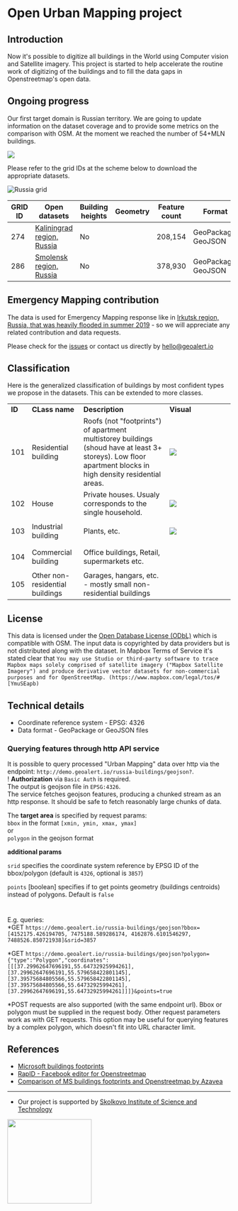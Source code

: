 # Open Urban Mapping project

Introduction
-------------
Now it's possible to digitize all buildings in the World using Computer vision and Satellite imagery. This project is started to help accelerate the routine work of digitizing of the buildings and to fill the data gaps in Openstreetmap's open data.  

## Ongoing progress
Our first target domain is Russian territory. We are going to update information on the dataset coverage and to provide some metrics on the comparison with OSM. At the moment we reached the number of 54+MLN buildings.

![](https://geoalert.io/img/urban/urban_coverage.png)

Please refer to the grid IDs at the scheme below to download the appropriate datasets.

![Russia grid](https://i.ibb.co/T23CFWK/photo-2019-12-10-13-34-15.png)

|GRID ID|Open datasets|Building heights|Geometry|Feature count|Format|Size (zipped)|
|-------------|------------|----------|----------|-----------|------------|------------|
|274|[Kaliningrad region, Russia](https://minio.aeronetlab.space/public/datasets/urban_mapping/kaliningrad_region_274.zip)| No | | 208,154| GeoPackage, GeoJSON | 40Mb |
|286|[Smolensk region, Russia](https://minio.aeronetlab.space/public/datasets/urban_mapping/smolensk_region_286.zip)| No | | 378,930| GeoPackage, GeoJSON | 80Mb |

## Emergency Mapping contribution
The data is used for Emergency Mapping response like in [Irkutsk region, Russia, that was heavily flooded in summer 2019](https://geoalert.github.io/Irkutsk-flood/) - so we will appreciate any related contribution and data requests.

Please check for the [issues](https://github.com/Geoalert/urban-mapping/issues) or contact us directly by [hello@geoalert.io](mailto:hello@geoalert.io)

## Classification
Here is the generalized classification of buildings by most confident types we propose in the datasets. This can be extended to more classes.

<table>
  <tr>
   <td><strong>ID</strong>
   </td>
   <td><strong>CLass name</strong>
   </td>
   <td><strong>Description</strong>
   </td>
   <td width="130px"><strong>Visual</strong>
   </td>
  </tr>

  <tr>
   <td><p style="text-align: right">
101</p>

   </td>
   <td>Residential building
   </td>
   <td>Roofs (not "footprints") of apartment multistorey buildings (shoud have at least 3+ storeys). Low floor apartment blocks in high density residential areas. 
   </td>
   <td><img src="https://aeronetlab.space/img/class_img/101.png"/>
   </td>
  </tr>
 
  <tr>
   <td><p style="text-align: right">
102</p>

   </td>
   <td>House
   </td>
   <td>
    Private houses. Usualy corresponds to the single household.
   </td>
   <td><img src="https://aeronetlab.space/img/class_img/102.png" />
   </td>
  </tr>
 
 <tr>
   <td><p style="text-align: right">
103</p>

   </td>
   <td>Industrial building
   </td>
   <td>Plants, etc.
   </td>
   <td><img src="https://aeronetlab.space/img/class_img/103.png" />
   </td>
  </tr>
  
  
 <tr>
   <td><p style="text-align: right">
104</p>

   </td>
   <td>Commercial building
   </td>
   <td>Office buildings, Retail, supermarkets  etc.
   </td>
   <td>
   </td>
  </tr>

  <tr>
   <td><p style="text-align: right">
105</p>

   </td>
   <td>Other non-residential buildings
   </td>
   <td>Garages, hangars, etc. - mostly small non-residential buildings
   </td>
   <td>
   </td>
  </tr>
 </table>

## License
This data is licensed under the [Open Database License (ODbL)](https://opendatacommons.org/licenses/odbl/) which is compatible with OSM.
The input data is copyrighted by data providers but is not distributed along with the dataset. In Mapbox Terms of Service it's stated clear that 
```You may use Studio or third-party software to trace Mapbox maps solely comprised of satellite imagery ("Mapbox Satellite Imagery") and produce derivative vector datasets for non-commercial purposes and for OpenStreetMap. (https://www.mapbox.com/legal/tos/#[YmuSEapb)```

## Technical details
* Coordinate reference system - EPSG: 4326
* Data format - GeoPackage or GeoJSON files

### Querying features through http API service
It is possible to query processed "Urban Mapping" data over http via the endpoint: `http://demo.geoalert.io/russia-buildings/geojson?`.  
! **Authorization** via `Basic Auth` is required.  
The output is geojson file in `EPSG:4326`.  
The service fetches geojson features, producing a chunked stream as an http response. It should be safe to fetch reasonably large chunks of data.

The **target area** is specified by request params:  
`bbox` in the format `[xmin, ymin, xmax, ymax]`  
or  
`polygon` in the geojson format

**additional params**

`srid` specifies the coordinate system reference by EPSG ID of the bbox/polygon (default is `4326`, optional is `3857`)

`points` [boolean] specifies if to get points geometry (buildings centroids) instead of polygons. Default is `false` 
#
E.g. queries:   
*GET `https://demo.geoalert.io/russia-buildings/geojson?bbox=[4152175.426194705, 7475188.589286174, 4162876.6101546297, 7488526.850721938]&srid=3857`

*GET `https://demo.geoalert.io/russia-buildings/geojson?polygon={"type":"Polygon","coordinates":[[[37.29962647696191,55.64732925994261],[37.29962647696191,55.579658422801145],[37.39575684805566,55.579658422801145],[37.39575684805566,55.64732925994261],[37.29962647696191,55.64732925994261]]]}&points=true`  

*POST requests are also supported (with the same endpoint url). Bbox or polygon must be supplied in the request body. Other request parameters work as with GET requests. This option may be useful for querying features by a complex polygon, which doesn't fit into URL character limit.

## References
* [Microsoft buildings footprints](https://github.com/microsoft/USBuildingFootprints)
* [RapID - Facebook editor for Openstreetmap](https://github.com/facebookincubator/RapiD)
* [Comparison of MS buildings footprints and Openstreetmap by Azavea](https://demos.azavea.com/building-footprint-comparison/)
---------------------------
* Our project is supported by [Skolkovo Institute of Science and Technology](https://www.skoltech.ru/en)

<image src="https://cdn.skoltech.ru/img/logo.png" width="190">
